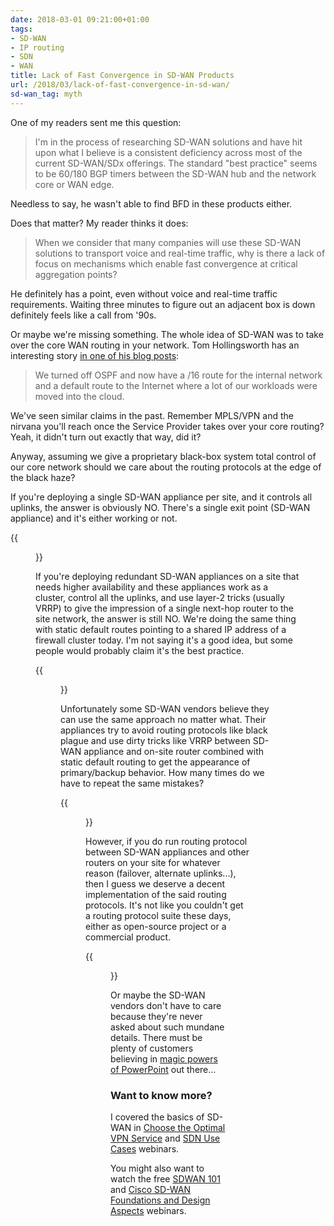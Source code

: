 ```yaml
---
date: 2018-03-01 09:21:00+01:00
tags:
- SD-WAN
- IP routing
- SDN
- WAN
title: Lack of Fast Convergence in SD-WAN Products
url: /2018/03/lack-of-fast-convergence-in-sd-wan/
sd-wan_tag: myth
---
```

One of my readers sent me this question:

> I\'m in the process of researching SD-WAN solutions and have hit upon what I believe is a consistent deficiency across most of the current SD-WAN/SDx offerings. The standard \"best practice\" seems to be 60/180 BGP timers between the SD-WAN hub and the network core or WAN edge.

Needless to say, he wasn't able to find BFD in these products either.

Does that matter? My reader thinks it does:
<!--more-->
> When we consider that many companies will use these SD-WAN solutions to transport voice and real-time traffic, why is there a lack of focus on mechanisms which enable fast convergence at critical aggregation points?

He definitely has a point, even without voice and real-time traffic requirements. Waiting three minutes to figure out an adjacent box is down definitely feels like a call from '90s.

Or maybe we're missing something. The whole idea of SD-WAN was to take over the core WAN routing in your network. Tom Hollingsworth has an interesting story [in one of his blog posts](https://networkingnerd.net/2018/01/19/can-routing-be-oversimplified/):

> We turned off OSPF and now have a /16 route for the internal network and a default route to the Internet where a lot of our workloads were moved into the cloud.

We've seen similar claims in the past. Remember MPLS/VPN and the nirvana you'll reach once the Service Provider takes over your core routing? Yeah, it didn't turn out exactly that way, did it?

Anyway, assuming we give a proprietary black-box system total control of our core network should we care about the routing protocols at the edge of the black haze?

If you're deploying a single SD-WAN appliance per site, and it controls all uplinks, the answer is obviously NO. There's a single exit point (SD-WAN appliance) and it's either working or not.

{{<figure src="/2018/03/s600-Small+site.png" caption="Non-redundant SD-WAN site">}}

If you're deploying redundant SD-WAN appliances on a site that needs higher availability and these appliances work as a cluster, control all the uplinks, and use layer-2 tricks (usually VRRP) to give the impression of a single next-hop router to the site network, the answer is still NO. We're doing the same thing with static default routes pointing to a shared IP address of a firewall cluster today. I'm not saying it's a good idea, but some people would probably claim it's the best practice.

{{<figure src="/2018/03/s600-Redundant+layer-2+site.png" caption="Site with redundant SD-WAN connections">}}

Unfortunately some SD-WAN vendors believe they can use the same approach no matter what. Their appliances try to avoid routing protocols like black plague and use dirty tricks like VRRP between SD-WAN appliance and on-site router combined with static default routing to get the appearance of primary/backup behavior. How many times do we have to repeat the same mistakes?

{{<figure src="/2018/03/s600-Site+with+Redundant+Uplinks.png" caption="Site using a router in parallel with an SD-WAN appliance">}}

However, if you do run routing protocol between SD-WAN appliances and other routers on your site for whatever reason (failover, alternate uplinks...), then I guess we deserve a decent implementation of the said routing protocols. It's not like you couldn't get a routing protocol suite these days, either as open-source project or a commercial product.

{{<figure src="/2018/03/s600-Large+Site+with+Routing.png" caption="Site using a routing protocol to implement internal layer-3 redundancy">}}

Or maybe the SD-WAN vendors don't have to care because they're never asked about such mundane details. There must be plenty of customers believing in [magic powers of PowerPoint](/2011/09/long-distance-irf-fabric-works-best-in/) out there...

### Want to know more?

I covered the basics of SD-WAN in [Choose the Optimal VPN Service](http://www.ipspace.net/Choose_the_Optimal_VPN_Service) and [SDN Use Cases](http://www.ipspace.net/SDN_Use_Cases) webinars.

You might also want to watch the free [SDWAN 101](https://www.ipspace.net/SDWAN) and [Cisco SD-WAN Foundations and Design Aspects](https://www.ipspace.net/Cisco_SD-WAN_Foundations_and_Design_Aspects) webinars.

